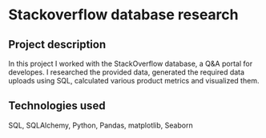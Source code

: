 # Stackoverflow database research

## Project description

In this project I worked with the StackOverflow database, a Q&A portal for developes. I researched the provided data, generated the required data uploads using SQL, calculated various product metrics and visualized them.

## Technologies used
SQL, SQLAlchemy, Python, Pandas, matplotlib, Seaborn
